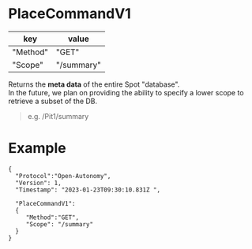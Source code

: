 # PlaceCommandV1

|key|value|
|---|-----|
| "Method" | "GET" |
| "Scope" | "/summary" |

Returns the **meta data** of the entire Spot "database".  
In the future, we plan on providing the ability to specify a lower scope to retrieve a subset of the DB. 
> e.g. /Pit1/summary



# Example

```
{
  "Protocol":"Open-Autonomy",
  "Version": 1,
  "Timestamp": "2023-01-23T09:30:10.831Z ",

  "PlaceCommandV1": 
  {
     "Method":"GET",
     "Scope": "/summary"
  }
}

```

